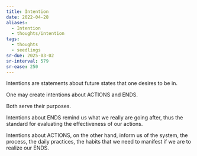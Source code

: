 ```yaml
---
title: Intention
date: 2022-04-28
aliases:
  - Intention
  - thoughts/intention
tags:
  - thoughts
  - seedlings
sr-due: 2025-03-02
sr-interval: 579
sr-ease: 250
---
```

Intentions are statements about future states that one desires to be in.

One may create intentions about ACTIONS and ENDS.

Both serve their purposes.

Intentions about ENDS remind us what we really are going after, thus the standard for evaluating the effectiveness of our actions.

Intentions about ACTIONS, on the other hand, inform us of the system, the process, the daily practices, the habits that we need to manifest if we are to realize our ENDS.
